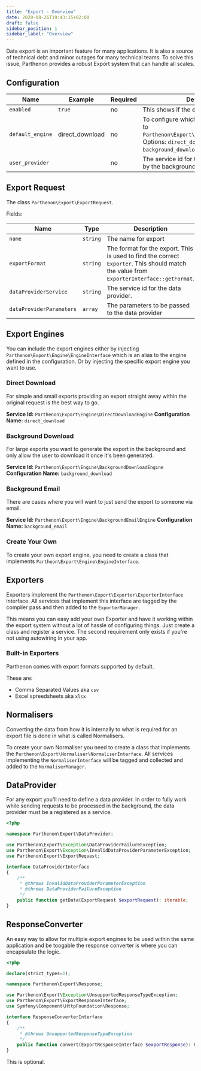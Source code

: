 ```yaml
---
title: "Export - Overview"
date: 2020-08-26T19:43:15+02:00
draft: false
sidebar_position: 1
sidebar_label: "Overview"
---
```

Data export is an important feature for many applications. It is also a source of technical debt and minor outages for many technical teams. To solve this issue, Parthenon provides a robust Export system that can handle all scales.

## Configuration

| Name | Example | Required | Description |
| --- | --- | --- | --- |
| `enabled` | `true` | no | This shows if the export module is enabled |
| `default_engine` | direct_download | no | To configure which export engine is linked to `Parthenon\Export\Engine\EngineInterface`. Options: `direct_download`, `background_download`, `background_email` |
| `user_provider` |  | no | The service id for the user provider, used by the background email engine. |

## Export Request

The class `Parthenon\Export\ExportRequest`.

Fields:

| Name | Type | Description |
| --- | --- | --- |
| `name` | `string` | The name for export |
| `exportFormat` | `string` | The format for the export. This is used to find the correct `Exporter`. This should match the value from `ExporterInterface::getFormat`. |
| `dataProviderService` | `string` | The service id for the data provider. |
| `dataProviderParameters` | `array` | The parameters to be passed to the data provider |


## Export Engines

You can include the export engines either by injecting `Parthenon\Export\Engine\EngineInterface` which is an alias to the engine defined in the configuration. Or by injecting the specific export engine you want to use.

### Direct Download

For simple and small exports providing an export straight away within the original request is the best way to go.

**Service Id:** `Parthenon\Export\Engine\DirectDownloadEngine`
**Configuration Name:** `direct_download`

### Background Download

For large exports you want to generate the export in the background and only allow the user to download it once it's been generated.

**Service Id:** `Parthenon\Export\Engine\BackgroundDownloadEngine`
**Configuration Name:** `background_download`

### Background Email

There are cases where you will want to just send the export to someone via email.

**Service Id:** `Parthenon\Export\Engine\BackgroundEmailEngine`
**Configuration Name:** `background_email`

### Create Your Own

To create your own export engine, you need to create a class that implements `Partheon\Export\Engine\EngineInterface`.

## Exporters

Exporters implement the `Parthenon\Export\Exporter\ExporterInterface` interface. All services that implement this interface are tagged by the compiler pass and then added to the `ExporterManager`.

This means you can easy add your own Exporter and have it working within the export system without a lot of hassle of configuring things. Just create a class and register a service. The second requirement only exists if you're not using autowiring in your app.

### Built-in Exporters

Parthenon comes with export formats supported by default.

These are:

* Comma Separated Values aka `csv`
* Excel spreedsheets aka `xlsx`

## Normalisers

Converting the data from how it is internally to what is required for an export file is done in what is called Normalisers.

To create your own Normaliser you need to create a class that implements the `Parthenon\Export\Normaliser\NormaliserInterface`. All services implementing the `NormaliserInterface` will be tagged and collected and added to the `NormaliserManager`.

## DataProvider

For any export you'll need to define a data provider. In order to fully work while sending requests to be processed in the background, the data provider must be a registered as a service.

```php
<?php

namespace Parthenon\Export\DataProvider;

use Parthenon\Export\Exception\DataProviderFailureException;
use Parthenon\Export\Exception\InvalidDataProviderParameterException;
use Parthenon\Export\ExportRequest;

interface DataProviderInterface
{
    /**
     * @throws InvalidDataProviderParameterException
     * @throws DataProviderFailureException
     */
    public function getData(ExportRequest $exportRequest): iterable;
}
```

## ResponseConverter

An easy way to allow for multiple export engines to be used within the same application and be toogable the response converter is where you can encapsulate the logic.

```php
<?php

declare(strict_types=1);

namespace Parthenon\Export\Response;

use Parthenon\Export\Exception\UnsupportedResponseTypeException;
use Parthenon\Export\ExportResponseInterface;
use Symfony\Component\HttpFoundation\Response;

interface ResponseConverterInterface
{
    /**
     * @throws UnsupportedResponseTypeException
     */
    public function convert(ExportResponseInterface $exportResponse): Response;
}

```

This is optional.
